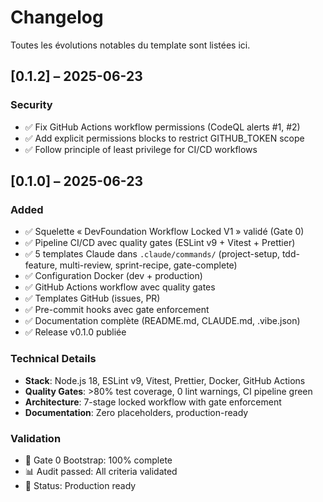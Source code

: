 # Changelog

Toutes les évolutions notables du template sont listées ici.

## [0.1.2] – 2025-06-23

### Security
- ✅ Fix GitHub Actions workflow permissions (CodeQL alerts #1, #2)
- ✅ Add explicit permissions blocks to restrict GITHUB_TOKEN scope
- ✅ Follow principle of least privilege for CI/CD workflows

## [0.1.0] – 2025-06-23

### Added
- ✅ Squelette « DevFoundation Workflow Locked V1 » validé (Gate 0)
- ✅ Pipeline CI/CD avec quality gates (ESLint v9 + Vitest + Prettier)
- ✅ 5 templates Claude dans `.claude/commands/` (project-setup, tdd-feature, multi-review, sprint-recipe, gate-complete)
- ✅ Configuration Docker (dev + production)
- ✅ GitHub Actions workflow avec quality gates
- ✅ Templates GitHub (issues, PR)
- ✅ Pre-commit hooks avec gate enforcement
- ✅ Documentation complète (README.md, CLAUDE.md, .vibe.json)
- ✅ Release v0.1.0 publiée

### Technical Details
- **Stack**: Node.js 18, ESLint v9, Vitest, Prettier, Docker, GitHub Actions
- **Quality Gates**: >80% test coverage, 0 lint warnings, CI pipeline green
- **Architecture**: 7-stage locked workflow with gate enforcement
- **Documentation**: Zero placeholders, production-ready

### Validation
- 🎯 Gate 0 Bootstrap: 100% complete
- 📊 Audit passed: All criteria validated
- 🚀 Status: Production ready